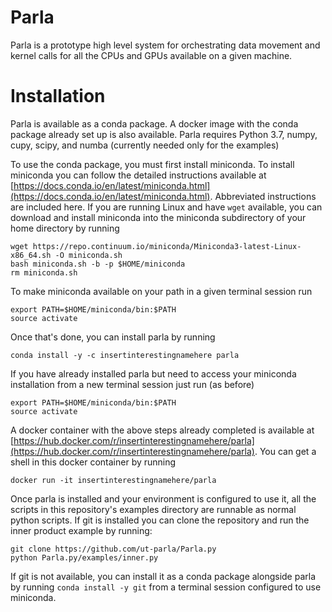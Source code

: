 # Parla

Parla is a prototype high level system for orchestrating data movement and kernel calls for all the CPUs and GPUs available on a given machine.

# Installation

Parla is available as a conda package. A docker image with the conda package already set up is also available. Parla requires Python 3.7, numpy, cupy, scipy, and numba (currently needed only for the examples)

To use the conda package, you must first install miniconda.
To install miniconda you can follow the detailed instructions available at [https://docs.conda.io/en/latest/miniconda.html](https://docs.conda.io/en/latest/miniconda.html).
Abbreviated instructions are included here.
If you are running Linux and have `wget` available, you can download and install miniconda into the miniconda subdirectory of your home directory by running

```
wget https://repo.continuum.io/miniconda/Miniconda3-latest-Linux-x86_64.sh -O miniconda.sh
bash miniconda.sh -b -p $HOME/miniconda
rm miniconda.sh
```

To make miniconda available on your path in a given terminal session run
```
export PATH=$HOME/miniconda/bin:$PATH
source activate
```

Once that's done, you can install parla by running

```
conda install -y -c insertinterestingnamehere parla
```

If you have already installed parla but need to access your miniconda installation from a new terminal session just run (as before)
```
export PATH=$HOME/miniconda/bin:$PATH
source activate
```

A docker container with the above steps already completed is available at [https://hub.docker.com/r/insertinterestingnamehere/parla](https://hub.docker.com/r/insertinterestingnamehere/parla). You can get a shell in this docker container by running

```
docker run -it insertinterestingnamehere/parla
```

Once parla is installed and your environment is configured to use it, all the scripts in this repository's examples directory are runnable as normal python scripts.
If git is installed you can clone the repository and run the inner product example by running:

```
git clone https://github.com/ut-parla/Parla.py
python Parla.py/examples/inner.py
```

If git is not available, you can install it as a conda package alongside parla by running `conda install -y git` from a terminal session configured to use miniconda.

